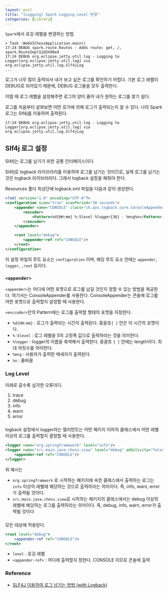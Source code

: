 ```yaml
---
layout: post
title: "[Logging] Spark Logging Level 변경"
categories: [Library]
---
```


`Spark`에서 로깅 레벨을 변경하는 방법

```
> Task :WebUIChessApplication.main()
17:24 DEBUG spark.route.Routes - Adds route: get, /, spark.RouteImpl$1@3498ed
17:24 DEBUG org.eclipse.jetty.util.log - Logging to Logger[org.eclipse.jetty.util.log] via org.eclipse.jetty.util.log.Slf4jLog
...
```

로그가 너무 많이 출력되서 내가 보고 싶은 로그를 확인하기 어렵다.
기본 로그 레벨이 DEBUG로 되어있기 때문에, DEBUG 로그들을 모두 출력한다.

이럴 때 로그 레벨을 설정해주면 로그의 양이 줄어 내가 원하는 로그를 찾기 쉽다.

로그를 처음부터 살펴보면 어떤 로거에 의해 로그가 출력되는지 알 수 있다. 나의 Spark 로그는 Slf4j를 이용하여 출력된다.

```
17:24 DEBUG org.eclipse.jetty.util.log - Logging to Logger[org.eclipse.jetty.util.log] via org.eclipse.jetty.util.log.Slf4jLog
```

## Slf4j 로그 설정

Sl4fj는 로그를 남기기 위한 공통 인터페이스이다.

Sl4fj로 logback 라이브러리를 이용하여 로그를 남기는 것이므로, 실제 로그를 남기는 것은 logback 라이브러리다. 그래서 logback 설정을 해줘야 한다.

Resources 폴더 최상단에 logback.xml 파일을 다음과 같이 생성한다.

```xml
<?xml version="1.0" encoding="UTF-8"?>
<configuration scan="true" scanPeriod="30 seconds">
    <appender name="CONSOLE" class="ch.qos.logback.core.ConsoleAppender">
        <encoder>
            <Pattern>%d{HH:mm} %-5level %logger{36} - %msg%n</Pattern>
        </encoder>
    </appender>

    <root level="debug">
        <appender-ref ref="CONSOLE"/>
    </root>
</configuration>
```

이 설정 파일의 루트 요소는 `configuration` 이며, 해당 루트 요소 안에는 `appender`, `logger`, `,root` 등이다.

### `<appender>`
`<appender>`는 어디에 어떤 포맷으로 로그를 남길 것인지 정할 수 있는 방법을 제공한다. 여기서는 ConsoleAppender를 사용한다. ConsoleAppender는 콘솔에 로그를 어떤 포맷으로 출력할지 설정할 때 사용한다.

`<enccoder>`안의 Pattern에는 로그를 출력할 형태의 포맷을 지정한다.

- `%d{HH:mm}` : 로그가 출력되는 시간이 출력된다. 중괄호`{ }` 안은 이 시간의 포맷이다.
- `%-5level` :  로그 레벨을 5의 고정폭 값으로 출력하라는 것을 의미한다.
- `%logger` : logger의 이름을 축약해서 출력한다. 중괄호 `{ }` 안에는 length이다. 최대 자릿수를 의미한다.
- `%msg` : 사용자가 출력한 메세지가 출력된다.
- `%n` : 줄바꿈

### Log Level

아래로 갈수록 심각한 오류이다.

1. trace
2. debug
3. info
4. warn
5. error

### <logger>

logback 설정에서 logger라는 엘리먼트는 어떤 패키지 이하의 클래스에서 어떤 레벨 이상의 로그를 출력할지 결정할 때 사용한다.

```xml
<logger name="org.springframework" level="info"/>
<logger name="src.main.java.chess.view" level="debug" additivity="false">
    <appender-ref ref="CONSOLE"/>
</logger>
```

위 예시는

- `org.springframwork` 로 시작하는 패키지에 속한 클래스에서 출력하는 로그는 `info` 이상의 레벨에 해당하는 것으로 출력하라는 의미이다. 즉, info, warn, error 가 출력될 것이다.
- `src.main.java.chess.view`로 시작하는 패키지의 클래스에서는 debug 이상의 레벨에 해당하는 로그를 출력하라는 의미이다. 즉, debug, info, warn, error가 출력될 것이다

### <root>

모든 대상에 적용된다.

```jsx
<root level="debug">
    <appender-ref ref="CONSOLE"/>
</root>
```

- `level` : 로깅 레벨
- `<appender-ref>` :   어디에 출력할지 정한다. CONSOLE 이므로 콘솔에 출력

### Reference
- [SLF4J 이용하여 로그 남기는 방법 (with Logback)](https://enai.tistory.com/36)
